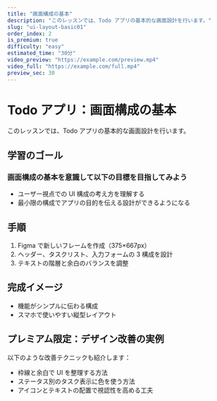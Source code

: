 ```yaml
---
title: "画面構成の基本"
description: "このレッスンでは、Todo アプリの基本的な画面設計を行います。"
slug: "ui-layout-basic01"
order_index: 2
is_premium: true
difficulty: "easy"
estimated_time: "30分"
video_preview: "https://example.com/preview.mp4"
video_full: "https://example.com/full.mp4"
preview_sec: 30
---
```


# Todo アプリ：画面構成の基本

このレッスンでは、Todo アプリの基本的な画面設計を行います。

## 学習のゴール

### 画面構成の基本を意識して以下の目標を目指してみよう

- ユーザー視点での UI 構成の考え方を理解する
- 最小限の構成でアプリの目的を伝える設計ができるようになる

## 手順

1. Figma で新しいフレームを作成（375×667px）
2. ヘッダー、タスクリスト、入力フォームの 3 構成を設計
3. テキストの階層と余白のバランスを調整

## 完成イメージ

- 機能がシンプルに伝わる構成
- スマホで使いやすい縦型レイアウト



## プレミアム限定：デザイン改善の実例

<!-- PREMIUM_ONLY -->


以下のような改善テクニックも紹介します：

- 枠線と余白で UI を整理する方法
- ステータス別のタスク表示に色を使う方法
- アイコンとテキストの配置で視認性を高める工夫

